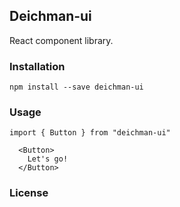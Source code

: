 ## Deichman-ui

React component library.

### Installation

`npm install --save deichman-ui`

### Usage

`import { Button } from "deichman-ui"`

```
  <Button>
    Let's go!
  </Button>
```

### License






